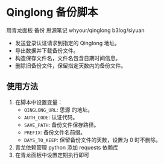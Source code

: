 # Qinglong 备份脚本

用青龙面板 备份 思源笔记
	whyour/qinglong
  b3log/siyuan

- 发送登录认证请求到指定的 Qinglong 地址。
- 导出数据并下载备份文件。
- 构造保存文件名，文件名包含日期时间信息。
- 删除旧备份文件，保留指定天数内的备份文件。

## 使用方法

1. 在脚本中设置变量：
   - `QINGLONG_URL`: 思源 的地址。
   - `AUTH_CODE`: 认证代码。
   - `SAVE_PATH`: 备份文件保存路径。
   - `PREFIX`: 备份文件名前缀。
   - `DAYS_TO_KEEP`: 保留备份文件的天数，设置为 0 时不删除。
2. 青龙依赖管理 python 添加 requests 依赖库
3. 在青龙面板中设置定期执行即可
